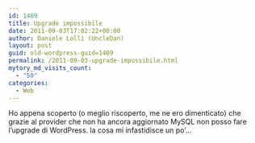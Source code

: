 ```yaml
---
id: 1469
title: Upgrade impossibile
date: 2011-09-03T17:02:22+00:00
author: Daniele Lolli (UncleDan)
layout: post
guid: old-wordpress-guid=1469
permalink: /2011-09-03-upgrade-impossibile.html
mytory_md_visits_count:
  - "50"
categories:
  - Web
---
```

Ho appena scoperto (o meglio riscoperto, me ne ero dimenticato) che grazie al provider che non ha ancora aggiornato MySQL non posso fare l&#8217;upgrade di WordPress. la cosa mi infastidisce un po&#8217;&#8230;